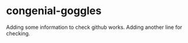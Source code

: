 # congenial-goggles
Adding some information to check github works.
Adding another line for checking.
